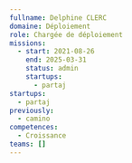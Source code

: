 ```yaml
---
fullname: Delphine CLERC
domaine: Déploiement
role: Chargée de déploiement
missions:
  - start: 2021-08-26
    end: 2025-03-31
    status: admin
    startups:
      - partaj
startups:
  - partaj
previously:
  - camino
competences:
  - Croissance
teams: []
---
```

